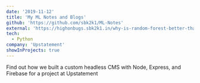 ```yaml
---
date: '2019-11-12'
title: 'My ML Notes and Blogs'
github: 'https://github.com/sbk2k1/ML-Notes'
external: 'https://highonbugs.sbk2k1.in/why-is-random-forest-better-than-decision-trees'
tech:
  - Python
company: 'Upstatement'
showInProjects: true
---
```


Find out how we built a custom headless CMS with Node, Express, and Firebase for a project at Upstatement
